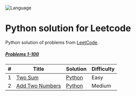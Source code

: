 ![Language](https://img.shields.io/badge/Language-Python-306998.svg?logo=Python&logoColor=FFE873&?style=for-the-badge)

# Python solution for Leetcode
Python solution of problems from [LeetCode](https://leetcode.com/).

##### [Problems 1-100](./1-100q/)
| # | Title | Solution | Difficulty |
|---| ----- | -------- | ---------- |
|1|[Two Sum](https://leetcode.com/problems/two-sum/)| [Python](./Python/1._Two_Sum.ipynb)|Easy|
|2|[Add Two Numbers](https://leetcode.com/problems/add-two-numbers/)| [Python](./Python/2._Add_Two_Numbers.ipynb)|Medium|
